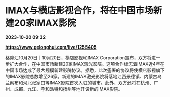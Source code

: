 # IMAX与横店影视合作，将在中国市场新建20家IMAX影院

**2023-10-20 09:32**

**https://www.gelonghui.com/live/1255405**

格隆汇10月20日｜10月20日，横店影视和IMAX Corporation宣布，双方将进一步扩大合作，在中国市场新建20家IMAX激光影院。这项合作标志着IMAX近4年在中国市场达成了最大规模新建影院协议。据悉，此次签署的协议将使横店影视旗下的IMAX影院总数增至26家。新建的IMAX激光影院将落地江西景德镇、内蒙古乌兰察布和河北张家口等IMAX影院首次入驻的城市。此外，双方还将在杭州、广州、成都、九江、呼和浩特和扬州等地开设新的IMAX影院。